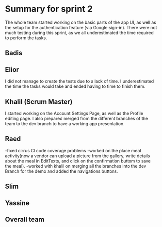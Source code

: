 # Summary for sprint 2
The whole team started working on the basic parts of the app UI, as well as the setup for the authentication feature (via Google sign-in).
There were not much testing during this sprint, as we all underestimated the time required to perform the tasks. 
## Badis


## Elior

I did not manage to create the tests due to a lack of time. I underestimated the time the tasks would take and ended having to time to finish them.


## Khalil (Scrum Master)
I started working on the Account Settings Page, as well as the Profile editing page. I also prepared merged from the different branches of the team to the dev branch to have a working app presentation.

## Raed
-fixed cirrus CI code coverage problems 
-worked on the place meal activity(now a vendor can upload a picture from the gallery, write details about 
the meal in EditTexts, and click on the confirmation buttom to save the meal).
-worked with khalil on merging all the branches into the dev Branch for the demo and added the navigations 
buttons.

## Slim


## Yassine




## Overall team

